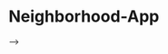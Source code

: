  # Neighborhood-App

<!-- This project will help users to view others project(posted project) and be able to vote
for others project,user will also be able to make coment on the project.
user have to be logged in to view all functionality.  -->

<!-- 
## Getting Started
* Go to Github account open deployment link at the top 
* or clone ( typr git clone link to github  in terminal)
* do all installation required
* do run app with (python3.6 manage.py runserver)

 ### API 

    Install pip install djangorestframework
    download Postman
    crate a serializer file
    This is the token :"d0eb96d4b70c17e44b10064a4bf5297cf095fc7a"
    project api  url :http://127.0.0.1:8000/api/merch/
    profile api url: http://127.0.0.1:8000/api/merchpro/





### Installing
     linux instalation 
     update linux :sudo apt-get update
     intall paython 3.6: sudo apt-get install python3.6
     install pip:sudo apt-get install python3-pip 
     install Pyperclip module :python3.6 -m pip install pyperclip
     install virtual :python3.6 -m venv virtual
     activate virtual: source virtual/bin/activate
     pip install django==1.11 :intall django
     python3.6 manage.py runserver:to run App 
     python3.6 manage.py check:migration
     python3.6 manage.py test gallery:migration
     python manage.py makemigrations gallery
     python3.6 manage.py sqlmigrate gallery 0001
     python3.6 manage.py migrate 


>BDD

  * A user will be able to see to sign in and sign up
  * A user, will be able  to see projects post by users
  * A user,  will be able to comment on a project
  * A user,  will be able to vote a project 
  * A user wilbe able to view the  project in full  by clicking  on view site button.

## Deployment

https://awardlaety.herokuapp.com



## Author

* **laetitia** (https://github.com/laetitia123)


## License

This project is licensed under the MIT License - see the [LICENSE.md](LICENSE.md) file for details --> -->